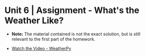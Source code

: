 # Unit 6 | Assignment - What's the Weather Like?

* **Note:** The material contained is not the exact solution, but is still relevant to the first part of the homework.

* [Watch the Video - WeatherPy](https://youtu.be/fs63JUeBEZQ)
